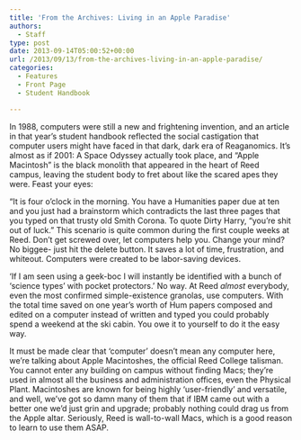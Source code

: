 ```yaml
---
title: 'From the Archives: Living in an Apple Paradise'
authors: 
  - Staff
type: post
date: 2013-09-14T05:00:52+00:00
url: /2013/09/13/from-the-archives-living-in-an-apple-paradise/
categories:
  - Features
  - Front Page
  - Student Handbook

---
```

In 1988, computers were still a new and frightening invention, and an article in that year’s student handbook reflected the social castigation that computer users might have faced in that dark, dark era of Reaganomics. It’s almost as if 2001: A Space Odyssey actually took place, and “Apple Macintosh” is the black monolith that appeared in the heart of Reed campus, leaving the student body to fret about like the scared apes they were. Feast your eyes:

“It is four o&#8217;clock in the morning. You have a Humanities paper due at ten and you just had a brainstorm which contradicts the last three pages that you typed on that trusty old Smith Corona. To quote Dirty Harry, “you’re shit out of luck.” This scenario is quite common during the first couple weeks at Reed. Don’t get screwed over, let computers help you. Change your mind? No biggee- just hit the delete button. It saves a lot of time, frustration, and whiteout. Computers were created to be labor-saving devices.

‘If I am seen using a geek-boc I will instantly be identified with a bunch of ‘science types’ with pocket protectors.’ No way. At Reed _almost_ everybody, even the most confirmed simple-existence granolas, use computers. With the total time saved on one year’s worth of Hum papers composed and edited on a computer instead of written and typed you could probably spend a weekend at the ski cabin. You owe it to yourself to do it the easy way.

It must be made clear that ‘computer’ doesn’t mean any computer here, we’re talking about Apple Macintoshes, the official Reed College talisman. You cannot enter any building on campus without finding Macs; they’re used in almost all the business and administration offices, even the Physical Plant. Macintoshes are known for being highly ‘user-friendly’ and versatile, and well, we’ve got so damn many of them that if IBM came out with a better one we’d just grin and upgrade; probably nothing could drag us from the Apple altar. Seriously, Reed is wall-to-wall Macs, which is a good reason to learn to use them ASAP.